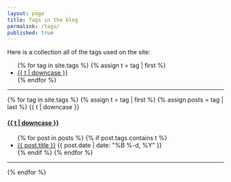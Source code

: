 ```yaml
---
layout: page
title: Tags in the blog
permalink: /tags/
published: true
---
```


Here is a collection all of the tags used on the site:

<ul class="tags">
{% for tag in site.tags %}
  {% assign t = tag | first %}
  <li><a href="/tags/#{{t | downcase | replace:" ","-" }}">{{ t | downcase }}</a></li>
{% endfor %}
</ul>

---


{% for tag in site.tags %}
  {% assign t = tag | first %}
  {% assign posts = tag | last %}
  {{ t | downcase }}

<h4><a name="{{t | downcase | replace:" ","-" }}"></a><a class="internal" href="/tags/#{{t | downcase | replace:" ","-" }}">{{ t | downcase }}</a></h4>
<ul>
  {% for post in posts %}
    {% if post.tags contains t %}
    <li>
      <a href="{{ post.url }}">{{ post.title }}</a>
      <span class="date">{{ post.date | date: "%B %-d, %Y"  }}</span>
    </li>
    {% endif %}
  {% endfor %}
</ul>

---

{% endfor %}
